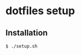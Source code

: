 dotfiles setup
================================================================================

Installation
--------------------------------------------------------------------------------

`$ ./setup.sh`
